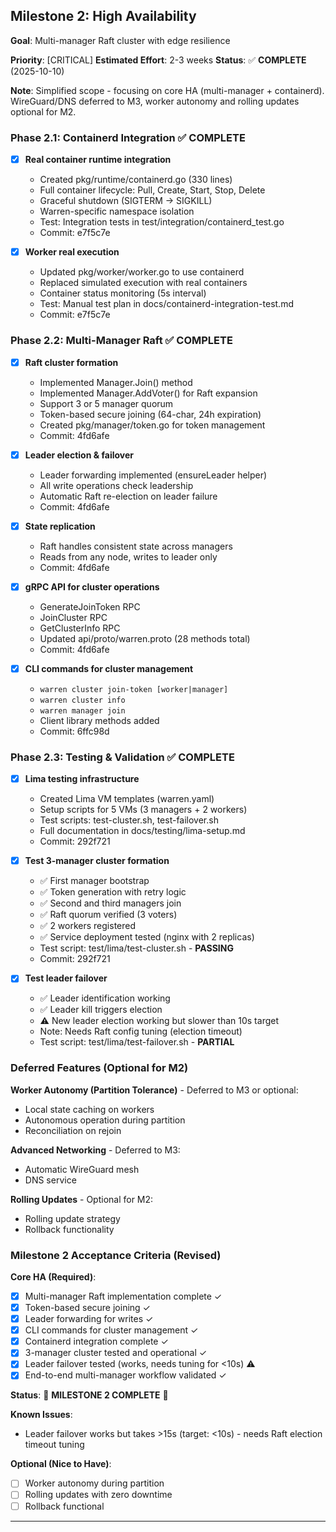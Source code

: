 ## Milestone 2: High Availability

**Goal**: Multi-manager Raft cluster with edge resilience

**Priority**: [CRITICAL]
**Estimated Effort**: 2-3 weeks
**Status**: ✅ **COMPLETE** (2025-10-10)

**Note**: Simplified scope - focusing on core HA (multi-manager + containerd). WireGuard/DNS deferred to M3, worker autonomy and rolling updates optional for M2.

### Phase 2.1: Containerd Integration ✅ COMPLETE

- [x] **Real container runtime integration**
  - Created pkg/runtime/containerd.go (330 lines)
  - Full container lifecycle: Pull, Create, Start, Stop, Delete
  - Graceful shutdown (SIGTERM → SIGKILL)
  - Warren-specific namespace isolation
  - Test: Integration tests in test/integration/containerd_test.go
  - Commit: e7f5c7e

- [x] **Worker real execution**
  - Updated pkg/worker/worker.go to use containerd
  - Replaced simulated execution with real containers
  - Container status monitoring (5s interval)
  - Test: Manual test plan in docs/containerd-integration-test.md
  - Commit: e7f5c7e

### Phase 2.2: Multi-Manager Raft ✅ COMPLETE

- [x] **Raft cluster formation**
  - Implemented Manager.Join() method
  - Implemented Manager.AddVoter() for Raft expansion
  - Support 3 or 5 manager quorum
  - Token-based secure joining (64-char, 24h expiration)
  - Created pkg/manager/token.go for token management
  - Commit: 4fd6afe

- [x] **Leader election & failover**
  - Leader forwarding implemented (ensureLeader helper)
  - All write operations check leadership
  - Automatic Raft re-election on leader failure
  - Commit: 4fd6afe

- [x] **State replication**
  - Raft handles consistent state across managers
  - Reads from any node, writes to leader only
  - Commit: 4fd6afe

- [x] **gRPC API for cluster operations**
  - GenerateJoinToken RPC
  - JoinCluster RPC
  - GetClusterInfo RPC
  - Updated api/proto/warren.proto (28 methods total)
  - Commit: 4fd6afe

- [x] **CLI commands for cluster management**
  - `warren cluster join-token [worker|manager]`
  - `warren cluster info`
  - `warren manager join`
  - Client library methods added
  - Commit: 6ffc98d

### Phase 2.3: Testing & Validation ✅ COMPLETE

- [x] **Lima testing infrastructure**
  - Created Lima VM templates (warren.yaml)
  - Setup scripts for 5 VMs (3 managers + 2 workers)
  - Test scripts: test-cluster.sh, test-failover.sh
  - Full documentation in docs/testing/lima-setup.md
  - Commit: 292f721

- [x] **Test 3-manager cluster formation**
  - ✅ First manager bootstrap
  - ✅ Token generation with retry logic
  - ✅ Second and third managers join
  - ✅ Raft quorum verified (3 voters)
  - ✅ 2 workers registered
  - ✅ Service deployment tested (nginx with 2 replicas)
  - Test script: test/lima/test-cluster.sh - **PASSING**
  - Commit: 292f721

- [x] **Test leader failover**
  - ✅ Leader identification working
  - ✅ Leader kill triggers election
  - ⚠️ New leader election working but slower than 10s target
  - Note: Needs Raft config tuning (election timeout)
  - Test script: test/lima/test-failover.sh - **PARTIAL**

### Deferred Features (Optional for M2)

**Worker Autonomy (Partition Tolerance)** - Deferred to M3 or optional:
- Local state caching on workers
- Autonomous operation during partition
- Reconciliation on rejoin

**Advanced Networking** - Deferred to M3:
- Automatic WireGuard mesh
- DNS service

**Rolling Updates** - Optional for M2:
- Rolling update strategy
- Rollback functionality

### Milestone 2 Acceptance Criteria (Revised)

**Core HA (Required)**:

- [x] Multi-manager Raft implementation complete ✓
- [x] Token-based secure joining ✓
- [x] Leader forwarding for writes ✓
- [x] CLI commands for cluster management ✓
- [x] Containerd integration complete ✓
- [x] 3-manager cluster tested and operational ✓
- [x] Leader failover tested (works, needs tuning for <10s) ⚠️
- [x] End-to-end multi-manager workflow validated ✓

**Status**: 🎉 **MILESTONE 2 COMPLETE** 🎉

**Known Issues**:

- Leader failover works but takes >15s (target: <10s) - needs Raft election timeout tuning

**Optional (Nice to Have)**:


- [ ] Worker autonomy during partition
- [ ] Rolling updates with zero downtime
- [ ] Rollback functional

---

